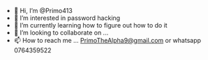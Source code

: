 - 👋 Hi, I’m @Primo413
- 👀 I’m interested in password hacking 
- 🌱 I’m currently learning how to figure out how to do it
- 💞️ I’m looking to collaborate on ...
- 📫 How to reach me ... PrimoTheAlpha9@gmail.com or whatsapp 0764359522

<!---
Primo413/Primo413 is a ✨ special ✨ repository because its `README.md` (this file) appears on your GitHub profile.
You can click the Preview link to take a look at your changes.
--->
